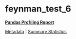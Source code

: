 # feynman_test_6

[**Pandas Profiling Report**](https://epistasislab.github.io/pmlb/profile/feynman_test_6.html)

[Metadata](metadata.yaml) | [Summary Statistics](summary_stats.tsv)

